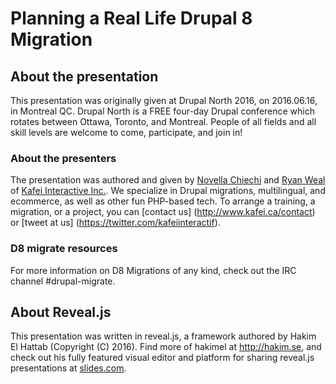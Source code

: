 # Planning a Real Life Drupal 8 Migration

## About the presentation
This presentation was originally given at Drupal North 2016, on 2016.06.16, in Montreal QC.
Drupal North is a FREE four-day Drupal conference which rotates between Ottawa, Toronto, and Montreal. People of all fields and all skill levels are welcome to come, participate, and join in!

### About the presenters
The presentation was authored and given by [Novella Chiechi](https://www.drupal.org/u/italiatina) and [Ryan Weal](https://www.drupal.org/u/ryan-weal) of [Kafei Interactive Inc.](https://kafei.ca). We specialize in Drupal migrations, multilingual, and ecommerce, as well as other fun PHP-based tech. To arrange a training, a migration, or a project, you can [contact us] (http://www.kafei.ca/contact) or [tweet at us] (https://twitter.com/kafeiinteractif).

### D8 migrate resources
For more information on D8 Migrations of any kind, check out the IRC channel #drupal-migrate. 

## About Reveal.js
This presentation was written in reveal.js, a framework authored by Hakim El Hattab (Copyright (C) 2016). Find more of hakimel at http://hakim.se, and check out his fully featured visual editor and platform for sharing reveal.js presentations at [slides.com](https://slides.com?ref=github).